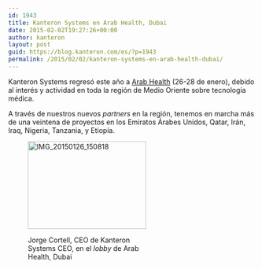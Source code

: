 ```yaml
---
id: 1943
title: Kanteron Systems en Arab Health, Dubai
date: 2015-02-02T19:27:26+00:00
author: kanteron
layout: post
guid: https://blog.kanteron.com/es/?p=1943
permalink: /2015/02/02/kanteron-systems-en-arab-health-dubai/
---
```

Kanteron Systems regresó este año a <a title="https://www.arabhealthonline.com/" href="https://www.arabhealthonline.com/" target="_blank">Arab Health</a> (26-28 de enero), debido al interés y actividad en toda la región de Medio Oriente sobre tecnología médica.

A través de nuestros nuevos _partners_ en la región, tenemos en marcha más de una veintena de proyectos en los Emiratos Árabes Unidos, Qatar, Irán, Iraq, Nigeria, Tanzania, y Etiopía.<figure style="width: 240px" class="wp-caption aligncenter">

[<img src="httpss://farm8.staticflickr.com/7300/16187408890_124580bda6_m.jpg" alt="IMG_20150126_150818" width="240" height="178" />](https://www.arabhealthonline.com/ "IMG_20150126_150818 by Jorge Cortell, on Flickr")<figcaption class="wp-caption-text">Jorge Cortell, CEO de Kanteron Systems CEO, en el _lobby_ de Arab Health, Dubai</figcaption></figure>